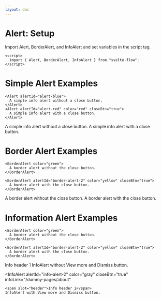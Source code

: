```yaml
---
layout: doc
---
```


<script>
  import { Alert, BorderAlert, InfoAlert } from "svelte-flow";
</script>

<h1 class="text-3xl w-full text-gray-900 dark:text-white">Alert: Setup</h1>

<p class="text-gray-900 dark:text-white">
Import Alert, BorderAlert, and InfoAlert and set variables in the script tag.
</p>

```svelte
<script>
  import { Alert, BorderAlert, InfoAlert } from "svelte-flow";
</script>
```

<h1 class="text-3xl w-full text-gray-900 dark:text-white">Simple Alert Examples</h1>

```svelte
<Alert alertId="alert-blue">
  A simple info alert without a close button.
</Alert>
<Alert alertId="alert-red" color="red" closeBtn="true">
  A simple info alert with a close button.
</Alert>
```

<div class="rounded-xl w-full my-4 mx-auto bg-gradient-to-r bg-white dark:bg-gray-900 border border-gray-200 dark:border-gray-700 p-2 sm:p-6">
  <Alert alertId="alert-blue">
    A simple info alert without a close button.
  </Alert>

  <Alert alertId="alert-red" color="red" closeBtn="true">
    A simple info alert with a close button.
  </Alert>
</div>

<h1 class="text-3xl w-full text-gray-900 dark:text-white">Border Alert Examples</h1>

```svelte
<BorderAlert color="green">
  A border alert without the close button.
</BorderAlert>

<BorderAlert alertId="border-alert-2" color="yellow" closeBtn="true">
  A border alert with the close button.
</BorderAlert>
```

<div class="rounded-xl w-full my-4 mx-auto bg-gradient-to-r bg-white dark:bg-gray-900 border border-gray-200 dark:border-gray-700 p-2 sm:p-6">
  <BorderAlert color="green">
    A border alert without the close button.
  </BorderAlert>

  <BorderAlert alertId="border-alert-2" color="yellow" closeBtn="true">
    A border alert with the close button.
  </BorderAlert>
</div>


<h1 class="text-3xl w-full text-gray-900 dark:text-white">Information Alert Examples</h1>

```svelte
<BorderAlert color="green">
  A border alert without the close button.
</BorderAlert>
  
<BorderAlert alertId="border-alert-2" color="yellow" closeBtn="true">
  A border alert with the close button.
</BorderAlert>
```

<div class="rounded-xl w-full my-4 mx-auto bg-gradient-to-r bg-white dark:bg-gray-900 border border-gray-200 dark:border-gray-700 p-2 sm:p-6">
  <InfoAlert>
    <span slot="header">Info header 1</span>
    InfoAlert without View more and Dismiss button.
  </InfoAlert>

  <InfoAlert
    alertId="info-alert-2"
    color="gray"
    closeBtn="true"
    infoLink="/dummy-pages/about"
  >
    <span slot="header">Info header 2</span>
    InfoAlert with View more and Dismiss button.
  </InfoAlert>
</div>

